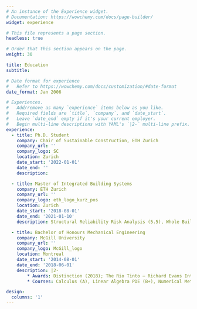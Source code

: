 ```yaml
---
# An instance of the Experience widget.
# Documentation: https://wowchemy.com/docs/page-builder/
widget: experience

# This file represents a page section.
headless: true

# Order that this section appears on the page.
weight: 30

title: Education
subtitle:

# Date format for experience
#   Refer to https://wowchemy.com/docs/customization/#date-format
date_format: Jan 2006

# Experiences.
#   Add/remove as many `experience` items below as you like.
#   Required fields are `title`, `company`, and `date_start`.
#   Leave `date_end` empty if it's your current employer.
#   Begin multi-line descriptions with YAML's `|2-` multi-line prefix.
experience:
  - title: Ph.D. Student
    company: Chair of Sustainable Construction, ETH Zurich
    company_url: ''
    company_logo: SC
    location: Zurich
    date_start: '2022-01-01'
    date_end: ''
    description:

  - title: Master of Integrated Building Systems
    company: ETH Zurich
    company_url: ''
    company_logo: eth_logo_kurz_pos
    location: Zurich
    date_start: '2018-08-01'
    date_end: '2021-01-10'
    description: Structural Reliability Risk Analysis (5.5), Whole Building Simulation (5.75), Information Systems for Eng (5), Big Data, Building Systems (5.25), Lean Project Delivery (5.5), Technology Innovation Management (6), PM for Engineers (5), Advanced Computational Design (5) etc.

  - title: Bachelor of Honours Mechanical Engineering
    company: McGill University
    company_url: ''
    company_logo: McGill_logo
    location: Montreal
    date_start: '2014-08-01'
    date_end: '2018-06-01'
    description: |2-
        * Awards: Distinction (2018); The Rio Tinto – Richard Evans International Exchange Awards (2016-2017); Professor W.M. (Bill) Williams Scholarship in Engineering, John Howard Ambrose Scholarship (2014-2015)
        * Courses: Calculus (A), Linear Algebra PDE (B+), Numerical Methods in Mech Eng (A-), Eng Economy (A), Mechanics (A), Thermodynamics (A), Adv Fluid Mechanics (B+), Heat Transfer (A), Probability (A), Control Systems

design:
  columns: '1'
---
```

